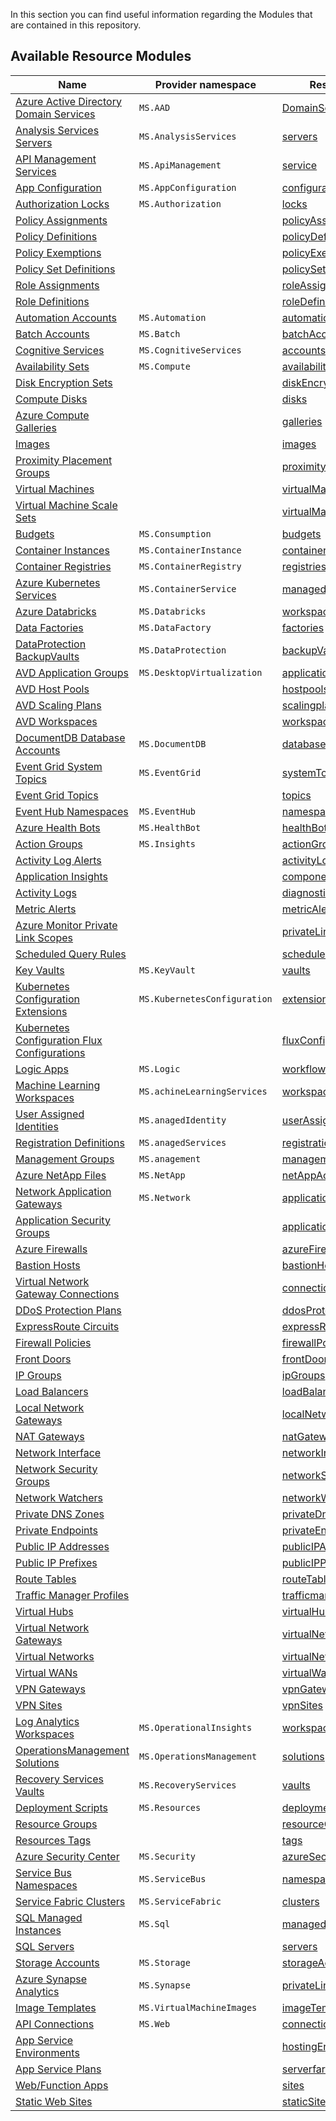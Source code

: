 In this section you can find useful information regarding the Modules that are contained in this repository.

## Available Resource Modules

| Name | Provider namespace | Resource Type |
| - | - | - |
| [Azure Active Directory Domain Services](https://github.com/ArielRam99/ResourceModules/tree/main/arm/Microsoft.AAD/DomainServices) | `MS.AAD` | [DomainServices](https://github.com/ArielRam99/ResourceModules/tree/main/arm/Microsoft.AAD/DomainServices) |
| [Analysis Services Servers](https://github.com/ArielRam99/ResourceModules/tree/main/arm/Microsoft.AnalysisServices/servers) | `MS.AnalysisServices` | [servers](https://github.com/ArielRam99/ResourceModules/tree/main/arm/Microsoft.AnalysisServices/servers) |
| [API Management Services](https://github.com/ArielRam99/ResourceModules/tree/main/arm/Microsoft.ApiManagement/service) | `MS.ApiManagement` | [service](https://github.com/ArielRam99/ResourceModules/tree/main/arm/Microsoft.ApiManagement/service) |
| [App Configuration](https://github.com/ArielRam99/ResourceModules/tree/main/arm/Microsoft.AppConfiguration/configurationStores) | `MS.AppConfiguration` | [configurationStores](https://github.com/ArielRam99/ResourceModules/tree/main/arm/Microsoft.AppConfiguration/configurationStores) |
| [Authorization Locks](https://github.com/ArielRam99/ResourceModules/tree/main/arm/Microsoft.Authorization/locks) | `MS.Authorization` | [locks](https://github.com/ArielRam99/ResourceModules/tree/main/arm/Microsoft.Authorization/locks) |
| [Policy Assignments](https://github.com/ArielRam99/ResourceModules/tree/main/arm/Microsoft.Authorization/policyAssignments) |  | [policyAssignments](https://github.com/ArielRam99/ResourceModules/tree/main/arm/Microsoft.Authorization/policyAssignments) |
| [Policy Definitions](https://github.com/ArielRam99/ResourceModules/tree/main/arm/Microsoft.Authorization/policyDefinitions) |  | [policyDefinitions](https://github.com/ArielRam99/ResourceModules/tree/main/arm/Microsoft.Authorization/policyDefinitions) |
| [Policy Exemptions](https://github.com/ArielRam99/ResourceModules/tree/main/arm/Microsoft.Authorization/policyExemptions) |  | [policyExemptions](https://github.com/ArielRam99/ResourceModules/tree/main/arm/Microsoft.Authorization/policyExemptions) |
| [Policy Set Definitions](https://github.com/ArielRam99/ResourceModules/tree/main/arm/Microsoft.Authorization/policySetDefinitions) |  | [policySetDefinitions](https://github.com/ArielRam99/ResourceModules/tree/main/arm/Microsoft.Authorization/policySetDefinitions) |
| [Role Assignments](https://github.com/ArielRam99/ResourceModules/tree/main/arm/Microsoft.Authorization/roleAssignments) |  | [roleAssignments](https://github.com/ArielRam99/ResourceModules/tree/main/arm/Microsoft.Authorization/roleAssignments) |
| [Role Definitions](https://github.com/ArielRam99/ResourceModules/tree/main/arm/Microsoft.Authorization/roleDefinitions) |  | [roleDefinitions](https://github.com/ArielRam99/ResourceModules/tree/main/arm/Microsoft.Authorization/roleDefinitions) |
| [Automation Accounts](https://github.com/ArielRam99/ResourceModules/tree/main/arm/Microsoft.Automation/automationAccounts) | `MS.Automation` | [automationAccounts](https://github.com/ArielRam99/ResourceModules/tree/main/arm/Microsoft.Automation/automationAccounts) |
| [Batch Accounts](https://github.com/ArielRam99/ResourceModules/tree/main/arm/Microsoft.Batch/batchAccounts) | `MS.Batch` | [batchAccounts](https://github.com/ArielRam99/ResourceModules/tree/main/arm/Microsoft.Batch/batchAccounts) |
| [Cognitive Services](https://github.com/ArielRam99/ResourceModules/tree/main/arm/Microsoft.CognitiveServices/accounts) | `MS.CognitiveServices` | [accounts](https://github.com/ArielRam99/ResourceModules/tree/main/arm/Microsoft.CognitiveServices/accounts) |
| [Availability Sets](https://github.com/ArielRam99/ResourceModules/tree/main/arm/Microsoft.Compute/availabilitySets) | `MS.Compute` | [availabilitySets](https://github.com/ArielRam99/ResourceModules/tree/main/arm/Microsoft.Compute/availabilitySets) |
| [Disk Encryption Sets](https://github.com/ArielRam99/ResourceModules/tree/main/arm/Microsoft.Compute/diskEncryptionSets) |  | [diskEncryptionSets](https://github.com/ArielRam99/ResourceModules/tree/main/arm/Microsoft.Compute/diskEncryptionSets) |
| [Compute Disks](https://github.com/ArielRam99/ResourceModules/tree/main/arm/Microsoft.Compute/disks) |  | [disks](https://github.com/ArielRam99/ResourceModules/tree/main/arm/Microsoft.Compute/disks) |
| [Azure Compute Galleries](https://github.com/ArielRam99/ResourceModules/tree/main/arm/Microsoft.Compute/galleries) |  | [galleries](https://github.com/ArielRam99/ResourceModules/tree/main/arm/Microsoft.Compute/galleries) |
| [Images](https://github.com/ArielRam99/ResourceModules/tree/main/arm/Microsoft.Compute/images) |  | [images](https://github.com/ArielRam99/ResourceModules/tree/main/arm/Microsoft.Compute/images) |
| [Proximity Placement Groups](https://github.com/ArielRam99/ResourceModules/tree/main/arm/Microsoft.Compute/proximityPlacementGroups) |  | [proximityPlacementGroups](https://github.com/ArielRam99/ResourceModules/tree/main/arm/Microsoft.Compute/proximityPlacementGroups) |
| [Virtual Machines](https://github.com/ArielRam99/ResourceModules/tree/main/arm/Microsoft.Compute/virtualMachines) |  | [virtualMachines](https://github.com/ArielRam99/ResourceModules/tree/main/arm/Microsoft.Compute/virtualMachines) |
| [Virtual Machine Scale Sets](https://github.com/ArielRam99/ResourceModules/tree/main/arm/Microsoft.Compute/virtualMachineScaleSets) |  | [virtualMachineScaleSets](https://github.com/ArielRam99/ResourceModules/tree/main/arm/Microsoft.Compute/virtualMachineScaleSets) |
| [Budgets](https://github.com/ArielRam99/ResourceModules/tree/main/arm/Microsoft.Consumption/budgets) | `MS.Consumption` | [budgets](https://github.com/ArielRam99/ResourceModules/tree/main/arm/Microsoft.Consumption/budgets) |
| [Container Instances](https://github.com/ArielRam99/ResourceModules/tree/main/arm/Microsoft.ContainerInstance/containerGroups) | `MS.ContainerInstance` | [containerGroups](https://github.com/ArielRam99/ResourceModules/tree/main/arm/Microsoft.ContainerInstance/containerGroups) |
| [Container Registries](https://github.com/ArielRam99/ResourceModules/tree/main/arm/Microsoft.ContainerRegistry/registries) | `MS.ContainerRegistry` | [registries](https://github.com/ArielRam99/ResourceModules/tree/main/arm/Microsoft.ContainerRegistry/registries) |
| [Azure Kubernetes Services](https://github.com/ArielRam99/ResourceModules/tree/main/arm/Microsoft.ContainerService/managedClusters) | `MS.ContainerService` | [managedClusters](https://github.com/ArielRam99/ResourceModules/tree/main/arm/Microsoft.ContainerService/managedClusters) |
| [Azure Databricks](https://github.com/ArielRam99/ResourceModules/tree/main/arm/Microsoft.Databricks/workspaces) | `MS.Databricks` | [workspaces](https://github.com/ArielRam99/ResourceModules/tree/main/arm/Microsoft.Databricks/workspaces) |
| [Data Factories](https://github.com/ArielRam99/ResourceModules/tree/main/arm/Microsoft.DataFactory/factories) | `MS.DataFactory` | [factories](https://github.com/ArielRam99/ResourceModules/tree/main/arm/Microsoft.DataFactory/factories) |
| [DataProtection BackupVaults](https://github.com/ArielRam99/ResourceModules/tree/main/arm/Microsoft.DataProtection/backupVaults) | `MS.DataProtection` | [backupVaults](https://github.com/ArielRam99/ResourceModules/tree/main/arm/Microsoft.DataProtection/backupVaults) |
| [AVD Application Groups](https://github.com/ArielRam99/ResourceModules/tree/main/arm/Microsoft.DesktopVirtualization/applicationgroups) | `MS.DesktopVirtualization` | [applicationgroups](https://github.com/ArielRam99/ResourceModules/tree/main/arm/Microsoft.DesktopVirtualization/applicationgroups) |
| [AVD Host Pools](https://github.com/ArielRam99/ResourceModules/tree/main/arm/Microsoft.DesktopVirtualization/hostpools) |  | [hostpools](https://github.com/ArielRam99/ResourceModules/tree/main/arm/Microsoft.DesktopVirtualization/hostpools) |
| [AVD Scaling Plans](https://github.com/ArielRam99/ResourceModules/tree/main/arm/Microsoft.DesktopVirtualization/scalingplans) |  | [scalingplans](https://github.com/ArielRam99/ResourceModules/tree/main/arm/Microsoft.DesktopVirtualization/scalingplans) |
| [AVD Workspaces](https://github.com/ArielRam99/ResourceModules/tree/main/arm/Microsoft.DesktopVirtualization/workspaces) |  | [workspaces](https://github.com/ArielRam99/ResourceModules/tree/main/arm/Microsoft.DesktopVirtualization/workspaces) |
| [DocumentDB Database Accounts](https://github.com/ArielRam99/ResourceModules/tree/main/arm/Microsoft.DocumentDB/databaseAccounts) | `MS.DocumentDB` | [databaseAccounts](https://github.com/ArielRam99/ResourceModules/tree/main/arm/Microsoft.DocumentDB/databaseAccounts) |
| [Event Grid System Topics](https://github.com/ArielRam99/ResourceModules/tree/main/arm/Microsoft.EventGrid/systemTopics) | `MS.EventGrid` | [systemTopics](https://github.com/ArielRam99/ResourceModules/tree/main/arm/Microsoft.EventGrid/systemTopics) |
| [Event Grid Topics](https://github.com/ArielRam99/ResourceModules/tree/main/arm/Microsoft.EventGrid/topics) |  | [topics](https://github.com/ArielRam99/ResourceModules/tree/main/arm/Microsoft.EventGrid/topics) |
| [Event Hub Namespaces](https://github.com/ArielRam99/ResourceModules/tree/main/arm/Microsoft.EventHub/namespaces) | `MS.EventHub` | [namespaces](https://github.com/ArielRam99/ResourceModules/tree/main/arm/Microsoft.EventHub/namespaces) |
| [Azure Health Bots](https://github.com/ArielRam99/ResourceModules/tree/main/arm/Microsoft.HealthBot/healthBots) | `MS.HealthBot` | [healthBots](https://github.com/ArielRam99/ResourceModules/tree/main/arm/Microsoft.HealthBot/healthBots) |
| [Action Groups](https://github.com/ArielRam99/ResourceModules/tree/main/arm/Microsoft.Insights/actionGroups) | `MS.Insights` | [actionGroups](https://github.com/ArielRam99/ResourceModules/tree/main/arm/Microsoft.Insights/actionGroups) |
| [Activity Log Alerts](https://github.com/ArielRam99/ResourceModules/tree/main/arm/Microsoft.Insights/activityLogAlerts) |  | [activityLogAlerts](https://github.com/ArielRam99/ResourceModules/tree/main/arm/Microsoft.Insights/activityLogAlerts) |
| [Application Insights](https://github.com/ArielRam99/ResourceModules/tree/main/arm/Microsoft.Insights/components) |  | [components](https://github.com/ArielRam99/ResourceModules/tree/main/arm/Microsoft.Insights/components) |
| [Activity Logs](https://github.com/ArielRam99/ResourceModules/tree/main/arm/Microsoft.Insights/diagnosticSettings) |  | [diagnosticSettings](https://github.com/ArielRam99/ResourceModules/tree/main/arm/Microsoft.Insights/diagnosticSettings) |
| [Metric Alerts](https://github.com/ArielRam99/ResourceModules/tree/main/arm/Microsoft.Insights/metricAlerts) |  | [metricAlerts](https://github.com/ArielRam99/ResourceModules/tree/main/arm/Microsoft.Insights/metricAlerts) |
| [Azure Monitor Private Link Scopes](https://github.com/ArielRam99/ResourceModules/tree/main/arm/Microsoft.Insights/privateLinkScopes) |  | [privateLinkScopes](https://github.com/ArielRam99/ResourceModules/tree/main/arm/Microsoft.Insights/privateLinkScopes) |
| [Scheduled Query Rules](https://github.com/ArielRam99/ResourceModules/tree/main/arm/Microsoft.Insights/scheduledQueryRules) |  | [scheduledQueryRules](https://github.com/ArielRam99/ResourceModules/tree/main/arm/Microsoft.Insights/scheduledQueryRules) |
| [Key Vaults](https://github.com/ArielRam99/ResourceModules/tree/main/arm/Microsoft.KeyVault/vaults) | `MS.KeyVault` | [vaults](https://github.com/ArielRam99/ResourceModules/tree/main/arm/Microsoft.KeyVault/vaults) |
| [Kubernetes Configuration Extensions](https://github.com/ArielRam99/ResourceModules/tree/main/arm/Microsoft.KubernetesConfiguration/extensions) | `MS.KubernetesConfiguration` | [extensions](https://github.com/ArielRam99/ResourceModules/tree/main/arm/Microsoft.KubernetesConfiguration/extensions) |
| [Kubernetes Configuration Flux Configurations](https://github.com/ArielRam99/ResourceModules/tree/main/arm/Microsoft.KubernetesConfiguration/fluxConfigurations) |  | [fluxConfigurations](https://github.com/ArielRam99/ResourceModules/tree/main/arm/Microsoft.KubernetesConfiguration/fluxConfigurations) |
| [Logic Apps](https://github.com/ArielRam99/ResourceModules/tree/main/arm/Microsoft.Logic/workflows) | `MS.Logic` | [workflows](https://github.com/ArielRam99/ResourceModules/tree/main/arm/Microsoft.Logic/workflows) |
| [Machine Learning Workspaces](https://github.com/ArielRam99/ResourceModules/tree/main/arm/Microsoft.MachineLearningServices/workspaces) | `MS.achineLearningServices` | [workspaces](https://github.com/ArielRam99/ResourceModules/tree/main/arm/Microsoft.MachineLearningServices/workspaces) |
| [User Assigned Identities](https://github.com/ArielRam99/ResourceModules/tree/main/arm/Microsoft.ManagedIdentity/userAssignedIdentities) | `MS.anagedIdentity` | [userAssignedIdentities](https://github.com/ArielRam99/ResourceModules/tree/main/arm/Microsoft.ManagedIdentity/userAssignedIdentities) |
| [Registration Definitions](https://github.com/ArielRam99/ResourceModules/tree/main/arm/Microsoft.ManagedServices/registrationDefinitions) | `MS.anagedServices` | [registrationDefinitions](https://github.com/ArielRam99/ResourceModules/tree/main/arm/Microsoft.ManagedServices/registrationDefinitions) |
| [Management Groups](https://github.com/ArielRam99/ResourceModules/tree/main/arm/Microsoft.Management/managementGroups) | `MS.anagement` | [managementGroups](https://github.com/ArielRam99/ResourceModules/tree/main/arm/Microsoft.Management/managementGroups) |
| [Azure NetApp Files](https://github.com/ArielRam99/ResourceModules/tree/main/arm/Microsoft.NetApp/netAppAccounts) | `MS.NetApp` | [netAppAccounts](https://github.com/ArielRam99/ResourceModules/tree/main/arm/Microsoft.NetApp/netAppAccounts) |
| [Network Application Gateways](https://github.com/ArielRam99/ResourceModules/tree/main/arm/Microsoft.Network/applicationGateways) | `MS.Network` | [applicationGateways](https://github.com/ArielRam99/ResourceModules/tree/main/arm/Microsoft.Network/applicationGateways) |
| [Application Security Groups](https://github.com/ArielRam99/ResourceModules/tree/main/arm/Microsoft.Network/applicationSecurityGroups) |  | [applicationSecurityGroups](https://github.com/ArielRam99/ResourceModules/tree/main/arm/Microsoft.Network/applicationSecurityGroups) |
| [Azure Firewalls](https://github.com/ArielRam99/ResourceModules/tree/main/arm/Microsoft.Network/azureFirewalls) |  | [azureFirewalls](https://github.com/ArielRam99/ResourceModules/tree/main/arm/Microsoft.Network/azureFirewalls) |
| [Bastion Hosts](https://github.com/ArielRam99/ResourceModules/tree/main/arm/Microsoft.Network/bastionHosts) |  | [bastionHosts](https://github.com/ArielRam99/ResourceModules/tree/main/arm/Microsoft.Network/bastionHosts) |
| [Virtual Network Gateway Connections](https://github.com/ArielRam99/ResourceModules/tree/main/arm/Microsoft.Network/connections) |  | [connections](https://github.com/ArielRam99/ResourceModules/tree/main/arm/Microsoft.Network/connections) |
| [DDoS Protection Plans](https://github.com/ArielRam99/ResourceModules/tree/main/arm/Microsoft.Network/ddosProtectionPlans) |  | [ddosProtectionPlans](https://github.com/ArielRam99/ResourceModules/tree/main/arm/Microsoft.Network/ddosProtectionPlans) |
| [ExpressRoute Circuits](https://github.com/ArielRam99/ResourceModules/tree/main/arm/Microsoft.Network/expressRouteCircuits) |  | [expressRouteCircuits](https://github.com/ArielRam99/ResourceModules/tree/main/arm/Microsoft.Network/expressRouteCircuits) |
| [Firewall Policies](https://github.com/ArielRam99/ResourceModules/tree/main/arm/Microsoft.Network/firewallPolicies) |  | [firewallPolicies](https://github.com/ArielRam99/ResourceModules/tree/main/arm/Microsoft.Network/firewallPolicies) |
| [Front Doors](https://github.com/ArielRam99/ResourceModules/tree/main/arm/Microsoft.Network/frontDoors) |  | [frontDoors](https://github.com/ArielRam99/ResourceModules/tree/main/arm/Microsoft.Network/frontDoors) |
| [IP Groups](https://github.com/ArielRam99/ResourceModules/tree/main/arm/Microsoft.Network/ipGroups) |  | [ipGroups](https://github.com/ArielRam99/ResourceModules/tree/main/arm/Microsoft.Network/ipGroups) |
| [Load Balancers](https://github.com/ArielRam99/ResourceModules/tree/main/arm/Microsoft.Network/loadBalancers) |  | [loadBalancers](https://github.com/ArielRam99/ResourceModules/tree/main/arm/Microsoft.Network/loadBalancers) |
| [Local Network Gateways](https://github.com/ArielRam99/ResourceModules/tree/main/arm/Microsoft.Network/localNetworkGateways) |  | [localNetworkGateways](https://github.com/ArielRam99/ResourceModules/tree/main/arm/Microsoft.Network/localNetworkGateways) |
| [NAT Gateways](https://github.com/ArielRam99/ResourceModules/tree/main/arm/Microsoft.Network/natGateways) |  | [natGateways](https://github.com/ArielRam99/ResourceModules/tree/main/arm/Microsoft.Network/natGateways) |
| [Network Interface](https://github.com/ArielRam99/ResourceModules/tree/main/arm/Microsoft.Network/networkInterfaces) |  | [networkInterfaces](https://github.com/ArielRam99/ResourceModules/tree/main/arm/Microsoft.Network/networkInterfaces) |
| [Network Security Groups](https://github.com/ArielRam99/ResourceModules/tree/main/arm/Microsoft.Network/networkSecurityGroups) |  | [networkSecurityGroups](https://github.com/ArielRam99/ResourceModules/tree/main/arm/Microsoft.Network/networkSecurityGroups) |
| [Network Watchers](https://github.com/ArielRam99/ResourceModules/tree/main/arm/Microsoft.Network/networkWatchers) |  | [networkWatchers](https://github.com/ArielRam99/ResourceModules/tree/main/arm/Microsoft.Network/networkWatchers) |
| [Private DNS Zones](https://github.com/ArielRam99/ResourceModules/tree/main/arm/Microsoft.Network/privateDnsZones) |  | [privateDnsZones](https://github.com/ArielRam99/ResourceModules/tree/main/arm/Microsoft.Network/privateDnsZones) |
| [Private Endpoints](https://github.com/ArielRam99/ResourceModules/tree/main/arm/Microsoft.Network/privateEndpoints) |  | [privateEndpoints](https://github.com/ArielRam99/ResourceModules/tree/main/arm/Microsoft.Network/privateEndpoints) |
| [Public IP Addresses](https://github.com/ArielRam99/ResourceModules/tree/main/arm/Microsoft.Network/publicIPAddresses) |  | [publicIPAddresses](https://github.com/ArielRam99/ResourceModules/tree/main/arm/Microsoft.Network/publicIPAddresses) |
| [Public IP Prefixes](https://github.com/ArielRam99/ResourceModules/tree/main/arm/Microsoft.Network/publicIPPrefixes) |  | [publicIPPrefixes](https://github.com/ArielRam99/ResourceModules/tree/main/arm/Microsoft.Network/publicIPPrefixes) |
| [Route Tables](https://github.com/ArielRam99/ResourceModules/tree/main/arm/Microsoft.Network/routeTables) |  | [routeTables](https://github.com/ArielRam99/ResourceModules/tree/main/arm/Microsoft.Network/routeTables) |
| [Traffic Manager Profiles](https://github.com/ArielRam99/ResourceModules/tree/main/arm/Microsoft.Network/trafficmanagerprofiles) |  | [trafficmanagerprofiles](https://github.com/ArielRam99/ResourceModules/tree/main/arm/Microsoft.Network/trafficmanagerprofiles) |
| [Virtual Hubs](https://github.com/ArielRam99/ResourceModules/tree/main/arm/Microsoft.Network/virtualHubs) |  | [virtualHubs](https://github.com/ArielRam99/ResourceModules/tree/main/arm/Microsoft.Network/virtualHubs) |
| [Virtual Network Gateways](https://github.com/ArielRam99/ResourceModules/tree/main/arm/Microsoft.Network/virtualNetworkGateways) |  | [virtualNetworkGateways](https://github.com/ArielRam99/ResourceModules/tree/main/arm/Microsoft.Network/virtualNetworkGateways) |
| [Virtual Networks](https://github.com/ArielRam99/ResourceModules/tree/main/arm/Microsoft.Network/virtualNetworks) |  | [virtualNetworks](https://github.com/ArielRam99/ResourceModules/tree/main/arm/Microsoft.Network/virtualNetworks) |
| [Virtual WANs](https://github.com/ArielRam99/ResourceModules/tree/main/arm/Microsoft.Network/virtualWans) |  | [virtualWans](https://github.com/ArielRam99/ResourceModules/tree/main/arm/Microsoft.Network/virtualWans) |
| [VPN Gateways](https://github.com/ArielRam99/ResourceModules/tree/main/arm/Microsoft.Network/vpnGateways) |  | [vpnGateways](https://github.com/ArielRam99/ResourceModules/tree/main/arm/Microsoft.Network/vpnGateways) |
| [VPN Sites](https://github.com/ArielRam99/ResourceModules/tree/main/arm/Microsoft.Network/vpnSites) |  | [vpnSites](https://github.com/ArielRam99/ResourceModules/tree/main/arm/Microsoft.Network/vpnSites) |
| [Log Analytics Workspaces](https://github.com/ArielRam99/ResourceModules/tree/main/arm/Microsoft.OperationalInsights/workspaces) | `MS.OperationalInsights` | [workspaces](https://github.com/ArielRam99/ResourceModules/tree/main/arm/Microsoft.OperationalInsights/workspaces) |
| [OperationsManagement Solutions](https://github.com/ArielRam99/ResourceModules/tree/main/arm/Microsoft.OperationsManagement/solutions) | `MS.OperationsManagement` | [solutions](https://github.com/ArielRam99/ResourceModules/tree/main/arm/Microsoft.OperationsManagement/solutions) |
| [Recovery Services Vaults](https://github.com/ArielRam99/ResourceModules/tree/main/arm/Microsoft.RecoveryServices/vaults) | `MS.RecoveryServices` | [vaults](https://github.com/ArielRam99/ResourceModules/tree/main/arm/Microsoft.RecoveryServices/vaults) |
| [Deployment Scripts](https://github.com/ArielRam99/ResourceModules/tree/main/arm/Microsoft.Resources/deploymentScripts) | `MS.Resources` | [deploymentScripts](https://github.com/ArielRam99/ResourceModules/tree/main/arm/Microsoft.Resources/deploymentScripts) |
| [Resource Groups](https://github.com/ArielRam99/ResourceModules/tree/main/arm/Microsoft.Resources/resourceGroups) |  | [resourceGroups](https://github.com/ArielRam99/ResourceModules/tree/main/arm/Microsoft.Resources/resourceGroups) |
| [Resources Tags](https://github.com/ArielRam99/ResourceModules/tree/main/arm/Microsoft.Resources/tags) |  | [tags](https://github.com/ArielRam99/ResourceModules/tree/main/arm/Microsoft.Resources/tags) |
| [Azure Security Center](https://github.com/ArielRam99/ResourceModules/tree/main/arm/Microsoft.Security/azureSecurityCenter) | `MS.Security` | [azureSecurityCenter](https://github.com/ArielRam99/ResourceModules/tree/main/arm/Microsoft.Security/azureSecurityCenter) |
| [Service Bus Namespaces](https://github.com/ArielRam99/ResourceModules/tree/main/arm/Microsoft.ServiceBus/namespaces) | `MS.ServiceBus` | [namespaces](https://github.com/ArielRam99/ResourceModules/tree/main/arm/Microsoft.ServiceBus/namespaces) |
| [Service Fabric Clusters](https://github.com/ArielRam99/ResourceModules/tree/main/arm/Microsoft.ServiceFabric/clusters) | `MS.ServiceFabric` | [clusters](https://github.com/ArielRam99/ResourceModules/tree/main/arm/Microsoft.ServiceFabric/clusters) |
| [SQL Managed Instances](https://github.com/ArielRam99/ResourceModules/tree/main/arm/Microsoft.Sql/managedInstances) | `MS.Sql` | [managedInstances](https://github.com/ArielRam99/ResourceModules/tree/main/arm/Microsoft.Sql/managedInstances) |
| [SQL Servers](https://github.com/ArielRam99/ResourceModules/tree/main/arm/Microsoft.Sql/servers) |  | [servers](https://github.com/ArielRam99/ResourceModules/tree/main/arm/Microsoft.Sql/servers) |
| [Storage Accounts](https://github.com/ArielRam99/ResourceModules/tree/main/arm/Microsoft.Storage/storageAccounts) | `MS.Storage` | [storageAccounts](https://github.com/ArielRam99/ResourceModules/tree/main/arm/Microsoft.Storage/storageAccounts) |
| [Azure Synapse Analytics](https://github.com/ArielRam99/ResourceModules/tree/main/arm/Microsoft.Synapse/privateLinkHubs) | `MS.Synapse` | [privateLinkHubs](https://github.com/ArielRam99/ResourceModules/tree/main/arm/Microsoft.Synapse/privateLinkHubs) |
| [Image Templates](https://github.com/ArielRam99/ResourceModules/tree/main/arm/Microsoft.VirtualMachineImages/imageTemplates) | `MS.VirtualMachineImages` | [imageTemplates](https://github.com/ArielRam99/ResourceModules/tree/main/arm/Microsoft.VirtualMachineImages/imageTemplates) |
| [API Connections](https://github.com/ArielRam99/ResourceModules/tree/main/arm/Microsoft.Web/connections) | `MS.Web` | [connections](https://github.com/ArielRam99/ResourceModules/tree/main/arm/Microsoft.Web/connections) |
| [App Service Environments](https://github.com/ArielRam99/ResourceModules/tree/main/arm/Microsoft.Web/hostingEnvironments) |  | [hostingEnvironments](https://github.com/ArielRam99/ResourceModules/tree/main/arm/Microsoft.Web/hostingEnvironments) |
| [App Service Plans](https://github.com/ArielRam99/ResourceModules/tree/main/arm/Microsoft.Web/serverfarms) |  | [serverfarms](https://github.com/ArielRam99/ResourceModules/tree/main/arm/Microsoft.Web/serverfarms) |
| [Web/Function Apps](https://github.com/ArielRam99/ResourceModules/tree/main/arm/Microsoft.Web/sites) |  | [sites](https://github.com/ArielRam99/ResourceModules/tree/main/arm/Microsoft.Web/sites) |
| [Static Web Sites](https://github.com/ArielRam99/ResourceModules/tree/main/arm/Microsoft.Web/staticSites) |  | [staticSites](https://github.com/ArielRam99/ResourceModules/tree/main/arm/Microsoft.Web/staticSites) |
